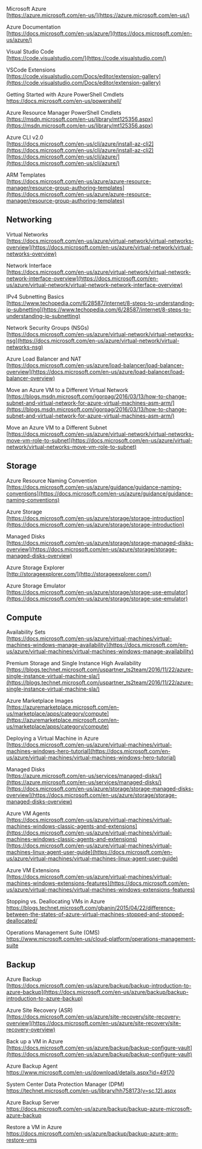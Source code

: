 Microsoft Azure  
[https://azure.microsoft.com/en-us/](https://azure.microsoft.com/en-us/)

Azure Documentation  
[https://docs.microsoft.com/en-us/azure/](https://docs.microsoft.com/en-us/azure/)

Visual Studio Code  
[https://code.visualstudio.com/](https://code.visualstudio.com/)

VSCode Extensions  
[https://code.visualstudio.com/Docs/editor/extension-gallery](https://code.visualstudio.com/Docs/editor/extension-gallery)


Getting Started with Azure PowerShell Cmdlets  
https://docs.microsoft.com/en-us/powershell/

Azure Resource Manager PowerShell Cmdlets  
[https://msdn.microsoft.com/en-us/library/mt125356.aspx](https://msdn.microsoft.com/en-us/library/mt125356.aspx)

Azure CLI v2.0  
[https://docs.microsoft.com/en-us/cli/azure/install-az-cli2](https://docs.microsoft.com/en-us/cli/azure/install-az-cli2)  
[https://docs.microsoft.com/en-us/cli/azure/](https://docs.microsoft.com/en-us/cli/azure/)

ARM Templates  
[https://docs.microsoft.com/en-us/azure/azure-resource-manager/resource-group-authoring-templates](https://docs.microsoft.com/en-us/azure/azure-resource-manager/resource-group-authoring-templates)



## Networking

Virtual Networks  
[https://docs.microsoft.com/en-us/azure/virtual-network/virtual-networks-overview](https://docs.microsoft.com/en-us/azure/virtual-network/virtual-networks-overview)

Network Interface  
[https://docs.microsoft.com/en-us/azure/virtual-network/virtual-network-network-interface-overview](https://docs.microsoft.com/en-us/azure/virtual-network/virtual-network-network-interface-overview)

IPv4 Subnetting Basics  
[https://www.techopedia.com/6/28587/internet/8-steps-to-understanding-ip-subnetting](https://www.techopedia.com/6/28587/internet/8-steps-to-understanding-ip-subnetting)

Network Security Groups (NSGs)  
[https://docs.microsoft.com/en-us/azure/virtual-network/virtual-networks-nsg](https://docs.microsoft.com/en-us/azure/virtual-network/virtual-networks-nsg)

Azure Load Balancer and NAT  
[https://docs.microsoft.com/en-us/azure/load-balancer/load-balancer-overview](https://docs.microsoft.com/en-us/azure/load-balancer/load-balancer-overview)

Move an Azure VM to a Different Virtual Network  
[https://blogs.msdn.microsoft.com/igorpag/2016/03/13/how-to-change-subnet-and-virtual-network-for-azure-virtual-machines-asm-arm/](https://blogs.msdn.microsoft.com/igorpag/2016/03/13/how-to-change-subnet-and-virtual-network-for-azure-virtual-machines-asm-arm/)

Move an Azure VM to a Different Subnet  
[https://docs.microsoft.com/en-us/azure/virtual-network/virtual-networks-move-vm-role-to-subnet](https://docs.microsoft.com/en-us/azure/virtual-network/virtual-networks-move-vm-role-to-subnet)





## Storage

Azure Resource Naming Convention  
[https://docs.microsoft.com/en-us/azure/guidance/guidance-naming-conventions](https://docs.microsoft.com/en-us/azure/guidance/guidance-naming-conventions)

Azure Storage  
[https://docs.microsoft.com/en-us/azure/storage/storage-introduction](https://docs.microsoft.com/en-us/azure/storage/storage-introduction)

Managed Disks  
[https://docs.microsoft.com/en-us/azure/storage/storage-managed-disks-overview](https://docs.microsoft.com/en-us/azure/storage/storage-managed-disks-overview)

Azure Storage Explorer  
[http://storageexplorer.com/](http://storageexplorer.com/)

Azure Storage Emulator  
[https://docs.microsoft.com/en-us/azure/storage/storage-use-emulator](https://docs.microsoft.com/en-us/azure/storage/storage-use-emulator)




## Compute

Availability Sets  
[https://docs.microsoft.com/en-us/azure/virtual-machines/virtual-machines-windows-manage-availability](https://docs.microsoft.com/en-us/azure/virtual-machines/virtual-machines-windows-manage-availability)

Premium Storage and Single Instance High Availability  
[https://blogs.technet.microsoft.com/uspartner_ts2team/2016/11/22/azure-single-instance-virtual-machine-sla/](https://blogs.technet.microsoft.com/uspartner_ts2team/2016/11/22/azure-single-instance-virtual-machine-sla/)

Azure Marketplace Images  
[https://azuremarketplace.microsoft.com/en-us/marketplace/apps/category/compute](https://azuremarketplace.microsoft.com/en-us/marketplace/apps/category/compute)

Deploying a Virtual Machine in Azure  
[https://docs.microsoft.com/en-us/azure/virtual-machines/virtual-machines-windows-hero-tutorial](https://docs.microsoft.com/en-us/azure/virtual-machines/virtual-machines-windows-hero-tutorial)

Managed Disks  
[https://azure.microsoft.com/en-us/services/managed-disks/](https://azure.microsoft.com/en-us/services/managed-disks/)  
[https://docs.microsoft.com/en-us/azure/storage/storage-managed-disks-overview](https://docs.microsoft.com/en-us/azure/storage/storage-managed-disks-overview)

Azure VM Agents  
[https://docs.microsoft.com/en-us/azure/virtual-machines/virtual-machines-windows-classic-agents-and-extensions](https://docs.microsoft.com/en-us/azure/virtual-machines/virtual-machines-windows-classic-agents-and-extensions)  
[https://docs.microsoft.com/en-us/azure/virtual-machines/virtual-machines-linux-agent-user-guide](https://docs.microsoft.com/en-us/azure/virtual-machines/virtual-machines-linux-agent-user-guide)

Azure VM Extensions  
[https://docs.microsoft.com/en-us/azure/virtual-machines/virtual-machines-windows-extensions-features](https://docs.microsoft.com/en-us/azure/virtual-machines/virtual-machines-windows-extensions-features)

Stopping vs. Deallocating VMs in Azure  
https://blogs.technet.microsoft.com/gbanin/2015/04/22/difference-between-the-states-of-azure-virtual-machines-stopped-and-stopped-deallocated/

Operations Management Suite (OMS)  
https://www.microsoft.com/en-us/cloud-platform/operations-management-suite




## Backup

Azure Backup  
[https://docs.microsoft.com/en-us/azure/backup/backup-introduction-to-azure-backup](https://docs.microsoft.com/en-us/azure/backup/backup-introduction-to-azure-backup)

Azure Site Recovery (ASR)  
[https://docs.microsoft.com/en-us/azure/site-recovery/site-recovery-overview](https://docs.microsoft.com/en-us/azure/site-recovery/site-recovery-overview)

Back up a VM in Azure  
[https://docs.microsoft.com/en-us/azure/backup/backup-configure-vault](https://docs.microsoft.com/en-us/azure/backup/backup-configure-vault)

Azure Backup Agent  
https://www.microsoft.com/en-us/download/details.aspx?id=49170

System Center Data Protection Manager (DPM)  
https://technet.microsoft.com/en-us/library/hh758173(v=sc.12).aspx

Azure Backup Server  
https://docs.microsoft.com/en-us/azure/backup/backup-azure-microsoft-azure-backup

Restore a VM in Azure  
https://docs.microsoft.com/en-us/azure/backup/backup-azure-arm-restore-vms